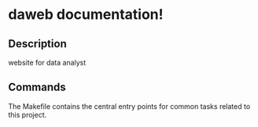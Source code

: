 # daweb documentation!

## Description

website for data analyst

## Commands

The Makefile contains the central entry points for common tasks related to this project.

